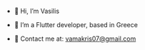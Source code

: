 - 👋 Hi, I’m Vasilis

- 🌱 I’m a Flutter developer, based in Greece

- 📧 Contact me at: vamakris07@gmail.com


<!---
VasilisPH/VasilisPH is a ✨ special ✨ repository because its `README.md` (this file) appears on your GitHub profile.
You can click the Preview link to take a look at your changes.
--->
